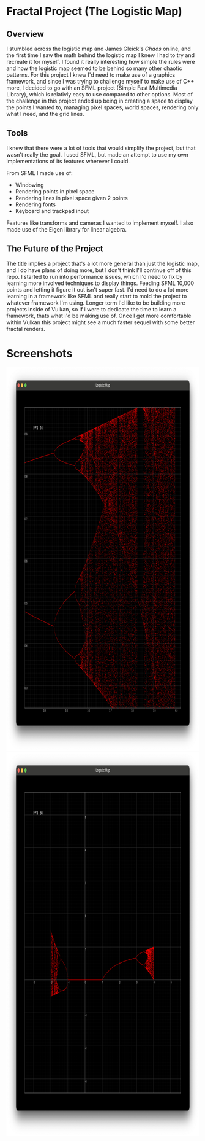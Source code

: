 # Fractal Project (The Logistic Map)
## Overview

I stumbled across the logistic map and James Gleick's _Chaos_ online, and the first time I saw the math behind the logistic map I knew I had to try and recreate it for myself. I found it really interesting how simple the rules were and how the logistic map seemed to be behind so many other chaotic patterns. For this project I knew I'd need to make use of a graphics framework, and since I was trying to challenge myself to make use of C++ more, I decided to go with an SFML project (Simple Fast Multimedia Library), which is relativly easy to use compared to other options. Most of the challenge in this project ended up being in creating a space to display the points I wanted to, managing pixel spaces, world spaces, rendering only what I need, and the grid lines.

## Tools

I knew that there were a lot of tools that would simplify the project, but that wasn't really the goal. I used SFML, but made an attempt to use my own implementations of its features wherever I could.

From SFML I made use of:
- Windowing
- Rendering points in pixel space
- Rendering lines in pixel space given 2 points
- Rendering fonts
- Keyboard and trackpad input

Features like transforms and cameras I wanted to implement myself.
I also made use of the Eigen library for linear algebra.

## The Future of the Project

The title implies a project that's a lot more general than just the logistic map, and I do have plans of doing more, but I don't think I'll continue off of this repo. I started to run into performance issues, which I'd need to fix by learning more involved techniques to display things. Feeding SFML 10,000 points and letting it figure it out isn't super fast. I'd need to do a lot more learning in a framework like SFML and really start to mold the project to whatever framework I'm using. Longer term I'd like to be building more projects inside of Vulkan, so if i were to dedicate the time to learn a framework, thats what I'd be making use of. Once I get more comfortable within Vulkan this project might see a much faster sequel with some better fractal renders.

# Screenshots
<img src="screenshots/1.5.png" alt="Alt Text" width="1000" height="1000">
<img src="screenshots/10.png" alt="Alt Text" width="1000" height="1000">
